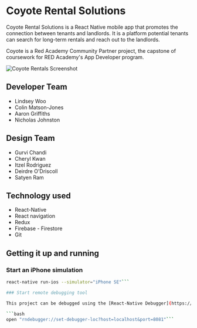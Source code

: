 # Coyote Rental Solutions

Coyote Rental Solutions is a React Native mobile app that promotes the connection between tenants and landlords. It is a platform potential tenants can search for long-term rentals and reach out to the landlords.

Coyote is a Red Academy Community Partner project, the capstone of coursework for RED Academy's App Developer program.

![Coyote Rentals Screenshot](js/assets/images/readme_login.png "Coyote Rental Solutions")

## Developer Team

* Lindsey Woo
* Colin Matson-Jones
* Aaron Griffiths
* Nicholas Johnston

## Design Team

* Gurvi Chandi
* Cheryl Kwan
* Itzel Rodriguez
* Deirdre O'Driscoll
* Satyen Ram

## Technology used

* React-Native
* React navigation
* Redux
* Firebase - Firestore
* Git

## Getting it up and running

### Start an iPhone simulation

```bash
react-native run-ios --simulator="iPhone SE"```

### Start remote debugging tool

This project can be debugged using the [React-Native Debugger](https://github.com/jhen0409/react-native-debugger).

```bash
open "rndebugger://set-debugger-loc?host=localhost&port=8081"```